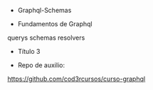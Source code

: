 - Graphql-Schemas


- Fundamentos de Graphql

querys
schemas
resolvers

- Título 3


- Repo de auxilio:

https://github.com/cod3rcursos/curso-graphql